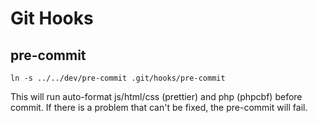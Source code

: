 # Git Hooks

## pre-commit

`ln -s ../../dev/pre-commit .git/hooks/pre-commit`

This will run auto-format js/html/css (prettier) and php (phpcbf) before commit. If there is a problem that can't be fixed, the pre-commit will fail.